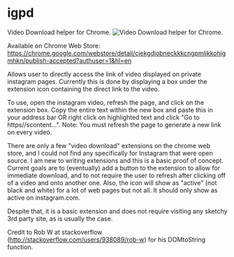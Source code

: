 # igpd
Video Download helper for Chrome.
![Video Download helper for Chrome.](https://lh3.googleusercontent.com/RcuRTIX7-npjii50Z9rpTitIS4Uxe0gRSgOnlSMsGhHqDDjKZpWlhzvBzMSSTjJYv4Cv5gGmWQ=w640-h400-e365)

Available on Chrome Web Store: https://chrome.google.com/webstore/detail/cjekgdjobneckkkcngpmljkkohigmhkn/publish-accepted?authuser=1&hl=en



Allows user to directly access the link of video displayed on private instagram pages. Currently this is done by displaying a box under the extension icon containing the direct link to the video.

To use, open the instagram video, refresh the page, and click on the extension box. Copy the entire text within the new box and paste this in your address bar OR right click on highlighted text and click "Go to https//scontent...". Note: You must refresh the page to generate a new link on every video.

There are only a few "video download" extensions on the chrome web store, and I could not find any specifically for Instagram that were open source. I am new to writing extensions and this is a basic proof of concept. Current goals are to (eventually) add a button to the extension to allow for immediate download, and to not require the user to refresh after clicking off of a video and onto another one. Also, the icon will show as "active" (not black and white) for a lot of web pages but not all. It should only show as active on instagram.com.

Despite that, it is a basic extension and does not require visiting any sketchy 3rd party site, as is usually the case. 

Credit to Rob W at stackoverflow (http://stackoverflow.com/users/938089/rob-w) for his DOMtoString function.
